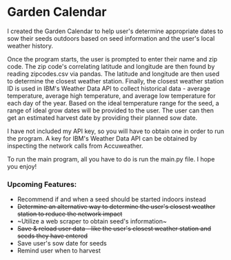 # Garden Calendar

I created the Garden Calendar to help user's determine appropriate dates to sow their seeds outdoors based on seed information and the user's local weather history.

Once the program starts, the user is prompted to enter their name and zip code. The zip code's correlating latitude and longitude are then found by reading zipcodes.csv via pandas. The latitude and longitude are then used to determine the closest weather station. Finally, the closest weather station ID is used in IBM's Weather Data API to collect historical data - average temperature, average high temperature, and average low temperature for each day of the year. Based on the ideal temperature range for the seed, a range of ideal grow dates will be provided to the user. The user can then get an estimated harvest date by providing their planned sow date.

I have not included my API key, so you will have to obtain one in order to run the program. A key for IBM's Weather Data API can be obtained by inspecting the network calls from Accuweather.

To run the main program, all you have to do is run the main.py file. I hope you enjoy!

### Upcoming Features:

- Recommend if and when a seed should be started indoors instead
- ~~Determine an alternative way to determine the user's closest weather station to reduce the network impact~~
- ~Utilize a web scraper to obtain seed's information~
- ~~Save & reload user data - like the user's closest weather station and seeds they have entered~~
- Save user's sow date for seeds
- Remind user when to harvest
